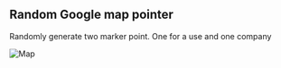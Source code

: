 ## Random Google map pointer

Randomly generate two marker point. One for a use and one company

![Map](map.png)

